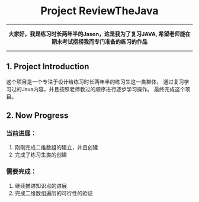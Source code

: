 <h1 style="text-align:center"> Project ReviewTheJava</h1>

---
<p style="text-align:center;font-size:1.5vw;font-weight:bolder">大家好，我是练习时长两年半的Jason，这是我为了复习JAVA,
希望老师能在期末考试捞捞我而专门准备的练习的作品</p>

---
## 1. Project Introduction
这个项目是一个专注于设计给练习时长两年半的练习生这一类群体，
通过复习学习过的Java内容，并且按照老师教过的顺序进行逐步学习操作。
最终完成这个项目。

## 2. Now Progress
### 当前进展：
1) 刚刚完成二维数组的建立，并且创建
2) 完成了练习生类的创建

### 需要完成：
1) 继续推进知识点的进展
2) 完成二维数组遍历的可行性的验证
